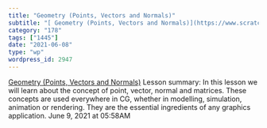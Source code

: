 ```yaml
---
title: "Geometry (Points, Vectors and Normals)"
subtitle: "[ Geometry (Points, Vectors and Normals)](https://www.scratchapixel.com/lessons/mathematics-physics-..."
category: "178"
tags: ["1445"]
date: "2021-06-08"
type: "wp"
wordpress_id: 2947
---
```

[ Geometry (Points, Vectors and Normals)](https://www.scratchapixel.com/lessons/mathematics-physics-for-computer-graphics/geometry/points-vectors-and-normals)
 Lesson summary: In this lesson we will learn about the concept of point, vector, normal and matrices. These concepts are used everywhere in CG, whether in modelling, simulation, animation or rendering. They are the essential ingredients of any graphics application.
June 9, 2021 at 05:58AM